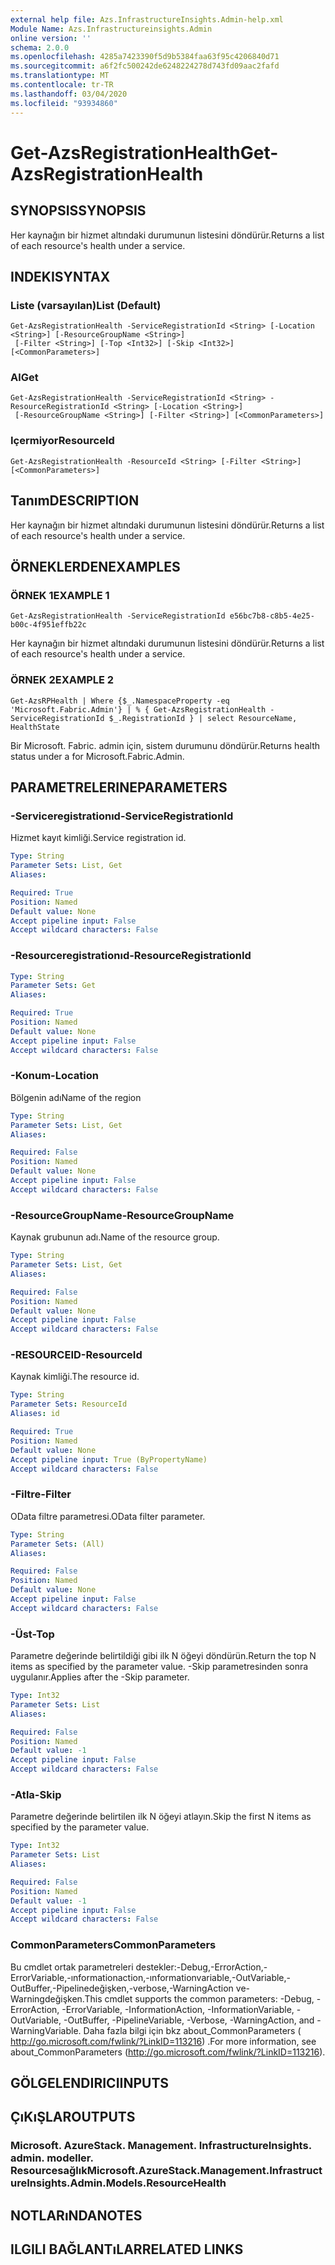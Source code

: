 ```yaml
---
external help file: Azs.InfrastructureInsights.Admin-help.xml
Module Name: Azs.Infrastructureinsights.Admin
online version: ''
schema: 2.0.0
ms.openlocfilehash: 4285a7423390f5d9b5384faa63f95c4206840d71
ms.sourcegitcommit: a6f2fc500242de6248224278d743fd09aac2fafd
ms.translationtype: MT
ms.contentlocale: tr-TR
ms.lasthandoff: 03/04/2020
ms.locfileid: "93934860"
---
```

# <span data-ttu-id="97799-101">Get-AzsRegistrationHealth</span><span class="sxs-lookup"><span data-stu-id="97799-101">Get-AzsRegistrationHealth</span></span>

## <span data-ttu-id="97799-102">SYNOPSIS</span><span class="sxs-lookup"><span data-stu-id="97799-102">SYNOPSIS</span></span>
<span data-ttu-id="97799-103">Her kaynağın bir hizmet altındaki durumunun listesini döndürür.</span><span class="sxs-lookup"><span data-stu-id="97799-103">Returns a list of each resource's health under a service.</span></span>

## <span data-ttu-id="97799-104">INDEKI</span><span class="sxs-lookup"><span data-stu-id="97799-104">SYNTAX</span></span>

### <span data-ttu-id="97799-105">Liste (varsayılan)</span><span class="sxs-lookup"><span data-stu-id="97799-105">List (Default)</span></span>
```
Get-AzsRegistrationHealth -ServiceRegistrationId <String> [-Location <String>] [-ResourceGroupName <String>]
 [-Filter <String>] [-Top <Int32>] [-Skip <Int32>] [<CommonParameters>]
```

### <span data-ttu-id="97799-106">Al</span><span class="sxs-lookup"><span data-stu-id="97799-106">Get</span></span>
```
Get-AzsRegistrationHealth -ServiceRegistrationId <String> -ResourceRegistrationId <String> [-Location <String>]
 [-ResourceGroupName <String>] [-Filter <String>] [<CommonParameters>]
```

### <span data-ttu-id="97799-107">Içermiyor</span><span class="sxs-lookup"><span data-stu-id="97799-107">ResourceId</span></span>
```
Get-AzsRegistrationHealth -ResourceId <String> [-Filter <String>] [<CommonParameters>]
```

## <span data-ttu-id="97799-108">Tanım</span><span class="sxs-lookup"><span data-stu-id="97799-108">DESCRIPTION</span></span>
<span data-ttu-id="97799-109">Her kaynağın bir hizmet altındaki durumunun listesini döndürür.</span><span class="sxs-lookup"><span data-stu-id="97799-109">Returns a list of each resource's health under a service.</span></span>

## <span data-ttu-id="97799-110">ÖRNEKLERDEN</span><span class="sxs-lookup"><span data-stu-id="97799-110">EXAMPLES</span></span>

### <span data-ttu-id="97799-111">ÖRNEK 1</span><span class="sxs-lookup"><span data-stu-id="97799-111">EXAMPLE 1</span></span>
```
Get-AzsRegistrationHealth -ServiceRegistrationId e56bc7b8-c8b5-4e25-b00c-4f951effb22c
```

<span data-ttu-id="97799-112">Her kaynağın bir hizmet altındaki durumunun listesini döndürür.</span><span class="sxs-lookup"><span data-stu-id="97799-112">Returns a list of each resource's health under a service.</span></span>

### <span data-ttu-id="97799-113">ÖRNEK 2</span><span class="sxs-lookup"><span data-stu-id="97799-113">EXAMPLE 2</span></span>
```
Get-AzsRPHealth | Where {$_.NamespaceProperty -eq 'Microsoft.Fabric.Admin'} | % { Get-AzsRegistrationHealth -ServiceRegistrationId $_.RegistrationId } | select ResourceName, HealthState
```

<span data-ttu-id="97799-114">Bir Microsoft. Fabric. admin için, sistem durumunu döndürür.</span><span class="sxs-lookup"><span data-stu-id="97799-114">Returns health status under a for Microsoft.Fabric.Admin.</span></span>

## <span data-ttu-id="97799-115">PARAMETRELERINE</span><span class="sxs-lookup"><span data-stu-id="97799-115">PARAMETERS</span></span>

### <span data-ttu-id="97799-116">-Serviceregistrationıd</span><span class="sxs-lookup"><span data-stu-id="97799-116">-ServiceRegistrationId</span></span>
<span data-ttu-id="97799-117">Hizmet kayıt kimliği.</span><span class="sxs-lookup"><span data-stu-id="97799-117">Service registration id.</span></span>

```yaml
Type: String
Parameter Sets: List, Get
Aliases:

Required: True
Position: Named
Default value: None
Accept pipeline input: False
Accept wildcard characters: False
```

### <span data-ttu-id="97799-118">-Resourceregistrationıd</span><span class="sxs-lookup"><span data-stu-id="97799-118">-ResourceRegistrationId</span></span>


```yaml
Type: String
Parameter Sets: Get
Aliases:

Required: True
Position: Named
Default value: None
Accept pipeline input: False
Accept wildcard characters: False
```

### <span data-ttu-id="97799-119">-Konum</span><span class="sxs-lookup"><span data-stu-id="97799-119">-Location</span></span>
<span data-ttu-id="97799-120">Bölgenin adı</span><span class="sxs-lookup"><span data-stu-id="97799-120">Name of the region</span></span>

```yaml
Type: String
Parameter Sets: List, Get
Aliases:

Required: False
Position: Named
Default value: None
Accept pipeline input: False
Accept wildcard characters: False
```

### <span data-ttu-id="97799-121">-ResourceGroupName</span><span class="sxs-lookup"><span data-stu-id="97799-121">-ResourceGroupName</span></span>
<span data-ttu-id="97799-122">Kaynak grubunun adı.</span><span class="sxs-lookup"><span data-stu-id="97799-122">Name of the resource group.</span></span>

```yaml
Type: String
Parameter Sets: List, Get
Aliases:

Required: False
Position: Named
Default value: None
Accept pipeline input: False
Accept wildcard characters: False
```

### <span data-ttu-id="97799-123">-RESOURCEID</span><span class="sxs-lookup"><span data-stu-id="97799-123">-ResourceId</span></span>
<span data-ttu-id="97799-124">Kaynak kimliği.</span><span class="sxs-lookup"><span data-stu-id="97799-124">The resource id.</span></span>

```yaml
Type: String
Parameter Sets: ResourceId
Aliases: id

Required: True
Position: Named
Default value: None
Accept pipeline input: True (ByPropertyName)
Accept wildcard characters: False
```

### <span data-ttu-id="97799-125">-Filtre</span><span class="sxs-lookup"><span data-stu-id="97799-125">-Filter</span></span>
<span data-ttu-id="97799-126">OData filtre parametresi.</span><span class="sxs-lookup"><span data-stu-id="97799-126">OData filter parameter.</span></span>

```yaml
Type: String
Parameter Sets: (All)
Aliases:

Required: False
Position: Named
Default value: None
Accept pipeline input: False
Accept wildcard characters: False
```

### <span data-ttu-id="97799-127">-Üst</span><span class="sxs-lookup"><span data-stu-id="97799-127">-Top</span></span>
<span data-ttu-id="97799-128">Parametre değerinde belirtildiği gibi ilk N öğeyi döndürün.</span><span class="sxs-lookup"><span data-stu-id="97799-128">Return the top N items as specified by the parameter value.</span></span>
<span data-ttu-id="97799-129">-Skip parametresinden sonra uygulanır.</span><span class="sxs-lookup"><span data-stu-id="97799-129">Applies after the -Skip parameter.</span></span>

```yaml
Type: Int32
Parameter Sets: List
Aliases:

Required: False
Position: Named
Default value: -1
Accept pipeline input: False
Accept wildcard characters: False
```

### <span data-ttu-id="97799-130">-Atla</span><span class="sxs-lookup"><span data-stu-id="97799-130">-Skip</span></span>
<span data-ttu-id="97799-131">Parametre değerinde belirtilen ilk N öğeyi atlayın.</span><span class="sxs-lookup"><span data-stu-id="97799-131">Skip the first N items as specified by the parameter value.</span></span>

```yaml
Type: Int32
Parameter Sets: List
Aliases:

Required: False
Position: Named
Default value: -1
Accept pipeline input: False
Accept wildcard characters: False
```

### <span data-ttu-id="97799-132">CommonParameters</span><span class="sxs-lookup"><span data-stu-id="97799-132">CommonParameters</span></span>
<span data-ttu-id="97799-133">Bu cmdlet ortak parametreleri destekler:-Debug,-ErrorAction,-ErrorVariable,-ınformationaction,-ınformationvariable,-OutVariable,-OutBuffer,-Pipelinedeğişken,-verbose,-WarningAction ve-Warningdeğişken.</span><span class="sxs-lookup"><span data-stu-id="97799-133">This cmdlet supports the common parameters: -Debug, -ErrorAction, -ErrorVariable, -InformationAction, -InformationVariable, -OutVariable, -OutBuffer, -PipelineVariable, -Verbose, -WarningAction, and -WarningVariable.</span></span> <span data-ttu-id="97799-134">Daha fazla bilgi için bkz about_CommonParameters ( http://go.microsoft.com/fwlink/?LinkID=113216) .</span><span class="sxs-lookup"><span data-stu-id="97799-134">For more information, see about_CommonParameters (http://go.microsoft.com/fwlink/?LinkID=113216).</span></span>

## <span data-ttu-id="97799-135">GÖLGELENDIRICI</span><span class="sxs-lookup"><span data-stu-id="97799-135">INPUTS</span></span>

## <span data-ttu-id="97799-136">ÇıKıŞLAR</span><span class="sxs-lookup"><span data-stu-id="97799-136">OUTPUTS</span></span>

### <span data-ttu-id="97799-137">Microsoft. AzureStack. Management. InfrastructureInsights. admin. modeller. Resourcesağlık</span><span class="sxs-lookup"><span data-stu-id="97799-137">Microsoft.AzureStack.Management.InfrastructureInsights.Admin.Models.ResourceHealth</span></span>

## <span data-ttu-id="97799-138">NOTLARıNDA</span><span class="sxs-lookup"><span data-stu-id="97799-138">NOTES</span></span>

## <span data-ttu-id="97799-139">ILGILI BAĞLANTıLAR</span><span class="sxs-lookup"><span data-stu-id="97799-139">RELATED LINKS</span></span>
